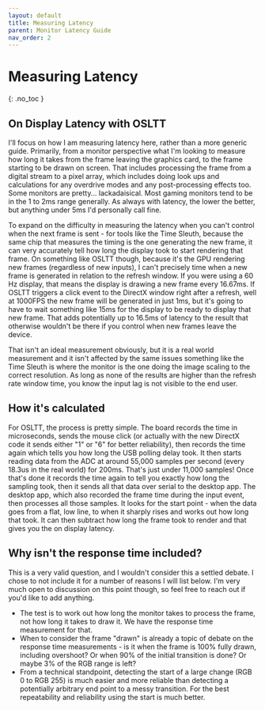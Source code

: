 ```yaml
---
layout: default
title: Measuring Latency
parent: Monitor Latency Guide
nav_order: 2
---
```


# Measuring Latency
{: .no_toc }

## On Display Latency with OSLTT
I'll focus on how I am measuring latency here, rather than a more generic guide. Primarily, from a monitor perspective what I'm looking to measure how long it takes from the frame leaving the graphics card, to the frame starting to be drawn on screen. That includes processing the frame from a digital stream to a pixel array, which includes doing look ups and calculations for any overdrive modes and any post-processing effects too. Some monitors are pretty... lackadaisical. Most gaming monitors tend to be in the 1 to 2ms range generally. As always with latency, the lower the better, but anything under 5ms I'd personally call fine. 

To expand on the difficulty in measuring the latency when you can't control when the next frame is sent - for tools like the Time Sleuth, because the same chip that measures the timing is the one generating the new frame, it can very accurately tell how long the display took to start rendering that frame. On something like OSLTT though, because it's the GPU rendering new frames (regardless of new inputs), I can't precisely time when a new frame is generated in relation to the refresh window. If you were using a 60 Hz display, that means the display is drawing a new frame every 16.67ms. If OSLTT triggers a click event to the DirectX window right after a refresh, well at 1000FPS the new frame will be generated in just 1ms, but it's going to have to wait something like 15ms for the display to be ready to display that new frame. That adds potentially up to 16.5ms of latency to the result that otherwise wouldn't be there if you control when new frames leave the device. 

That isn't an ideal measurement obviously, but it is a real world measurement and it isn't affected by the same issues something like the Time Sleuth is where the monitor is the one doing the image scaling to the correct resolution. As long as none of the results are higher than the refresh rate window time, you know the input lag is not visible to the end user. 

## How it's calculated
For OSLTT, the process is pretty simple. The board records the time in microseconds, sends the mouse click (or actually with the new DirectX code it sends either "1" or "6" for better reliability), then records the time again which tells you how long the USB polling delay took. It then starts reading data from the ADC at around 55,000 samples per second (every 18.3us in the real world) for 200ms. That's just under 11,000 samples! Once that's done it records the time again to tell you exactly how long the sampling took, then it sends all that data over serial to the desktop app. The desktop app, which also recorded the frame time during the input event, then processes all those samples. It looks for the start point - when the data goes from a flat, low line, to when it sharply rises and works out how long that took. It can then subtract how long the frame took to render and that gives you the on display latency. 

## Why isn't the response time included?
This is a very valid question, and I wouldn't consider this a settled debate. I chose to not include it for a number of reasons I will list below. I'm very much open to discussion on this point though, so feel free to reach out if you'd like to add anything.
-   The test is to work out how long the monitor takes to process the frame, not how long it takes to draw it. We have the response time measurement for that.
-   When to consider the frame "drawn" is already a topic of debate on the response time measurements - is it when the frame is 100% fully drawn, including overshoot? Or when 90% of the initial transition is done? Or maybe 3% of the RGB range is left? 
-   From a technical standpoint, detecting the start of a large change (RGB 0 to RGB 255) is much easier and more reliable than detecting a potentially arbitrary end point to a messy transition. For the best repeatability and reliability using the start is much better.